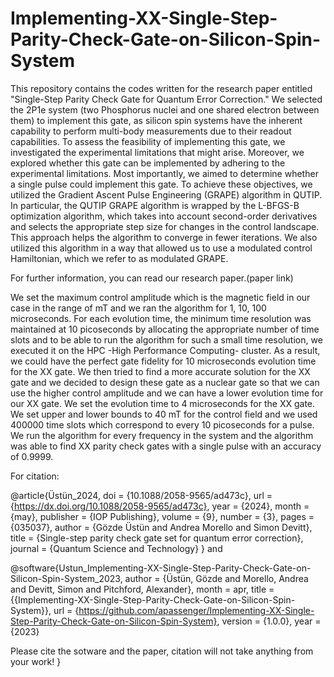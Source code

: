 # Implementing-XX-Single-Step-Parity-Check-Gate-on-Silicon-Spin-System

This repository contains the codes written for the research paper entitled "Single-Step Parity Check Gate for Quantum Error Correction." 
We selected the 2P1e system (two Phosphorus nuclei and one shared electron between them) to implement this gate, as silicon spin systems have the 
inherent capability to perform multi-body measurements due to their readout capabilities. To assess the feasibility of implementing this gate, 
we investigated the experimental limitations that might arise. Moreover, we explored whether this gate can be implemented by adhering to the experimental 
limitations. Most importantly, we aimed to determine whether a single pulse could implement this gate. To achieve these objectives, we utilized the 
Gradient Ascent Pulse Engineering (GRAPE) algorithm in QUTIP. In particular, the QUTIP GRAPE algorithm is wrapped by the L-BFGS-B optimization algorithm, 
which takes into account second-order derivatives and selects the appropriate step size for changes in the control landscape. 
This approach helps the algorithm to converge in fewer iterations. We also utilized this algorithm in a way that allowed us to use a modulated control 
Hamiltonian, which we refer to as modulated GRAPE.

For further information, you can read our research paper.(paper link)

We set the maximum control amplitude which is the magnetic field in our case in the range of mT and we ran the algorithm
for 1, 10, 100 microseconds. For each evolution time, the minimum time resolution was maintained at 10 picoseconds by
allocating the appropriate number of time slots and to be able to run the algorithm for such a small time resolution, we executed it on the 
HPC -High Performance Computing- cluster. As a result, we could have the perfect gate fidelity for 10 microseconds evolution time for the XX gate. 
We then tried to find a more accurate solution for the XX gate and we decided to design these gate as a nuclear gate so that we can use the higher control 
amplitude and we can have a lower evolution time for our XX gate. We set the evolution time to 4 microseconds for the XX gate. 
We set upper and lower bounds to 40 mT for the control field and we used 400000 time slots which correspond to every 10 picoseconds for a pulse. We run
the algorithm for every frequency in the system and the algorithm was able to find XX parity check gates with a single pulse with an accuracy of 0.9999.

For citation:

@article{Üstün_2024,
doi = {10.1088/2058-9565/ad473c},
url = {https://dx.doi.org/10.1088/2058-9565/ad473c},
year = {2024},
month = {may},
publisher = {IOP Publishing},
volume = {9},
number = {3},
pages = {035037},
author = {Gözde Üstün and Andrea Morello and Simon Devitt},
title = {Single-step parity check gate set for quantum error correction},
journal = {Quantum Science and Technology}
}
and

@software{Ustun_Implementing-XX-Single-Step-Parity-Check-Gate-on-Silicon-Spin-System_2023,
author = {Üstün, Gözde and Morello, Andrea and Devitt, Simon and Pitchford,  Alexander},
month = apr,
title = {{Implementing-XX-Single-Step-Parity-Check-Gate-on-Silicon-Spin-System}},
url = {https://github.com/apassenger/Implementing-XX-Single-Step-Parity-Check-Gate-on-Silicon-Spin-System},
version = {1.0.0},
year = {2023}

Please cite the sotware and the paper, citation will not take anything from your work!
}
